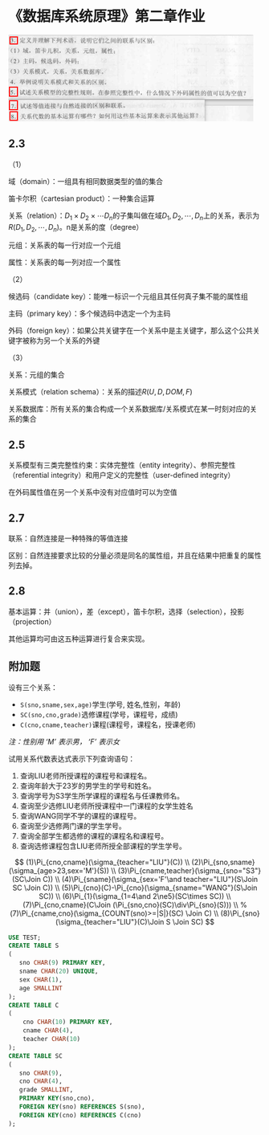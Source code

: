 # 《数据库系统原理》第二章作业

![image-20201016124251335](image-20201016124251335.png)

## 2.3

（1）

域（domain）：一组具有相同数据类型的值的集合

笛卡尔积（cartesian product）：一种集合运算

关系（relation）：$D_1\times D_2\times\cdots D_n$的子集叫做在域$D_1,D_2,\cdots,D_n$上的关系，表示为$R(D_1,D_2,\cdots,D_n)$。n是关系的度（degree）

元组：关系表的每一行对应一个元组

属性：关系表的每一列对应一个属性

（2）

候选码（candidate key）：能唯一标识一个元组且其任何真子集不能的属性组

主码（primary key）：多个候选码中选定一个为主码

外码（foreign key）：如果公共关键字在一个关系中是主关键字，那么这个公共关键字被称为另一个关系的外键

（3）

关系：元组的集合

关系模式（relation schema）：关系的描述$R(U,D,DOM,F)$

关系数据库：所有关系的集合构成一个关系数据库/关系模式在某一时刻对应的关系的集合

## 2.5

关系模型有三类完整性约束：实体完整性（entity integrity）、参照完整性（referential integrity）和用户定义的完整性（user-defined integrity）

在外码属性值在另一个关系中没有对应值时可以为空值

## 2.7

联系：自然连接是一种特殊的等值连接

区别：自然连接要求比较的分量必须是同名的属性组，并且在结果中把重复的属性列去掉。

## 2.8

基本运算：并（union），差（except），笛卡尔积，选择（selection），投影（projection）

其他运算均可由这五种运算进行复合来实现。

## 附加题

设有三个关系：

- `S(sno,sname,sex,age)`学生(学号, 姓名,性别，年龄)
- `SC(sno,cno,grade)`选修课程(学号，课程号，成绩)
- `C(cno,cname,teacher)`课程(课程号，课程名，授课老师)

*注：性别用 ‘M’ 表示男， ‘F’ 表示女*

试用关系代数表达式表示下列查询语句：

1. 查询LIU老师所授课程的课程号和课程名。
2. 查询年龄大于23岁的男学生的学号和姓名。
3. 查询学号为S3学生所学课程的课程名与任课教师名。
4. 查询至少选修LIU老师所授课程中一门课程的女学生姓名
5. 查询WANG同学不学的课程的课程号。
6. 查询至少选修两门课的学生学号。
7. 查询全部学生都选修的课程的课程名和课程号。
8. 查询选修课程包含LIU老师所授全部课程的学生学号。

$$
(1)\Pi_{cno,cname}(\sigma_{teacher="LIU"}(C)) \\
(2)\Pi_{sno,sname}(\sigma_{age>23,sex='M'}(S)) \\
(3)\Pi_{cname,teacher}(\sigma_{sno="S3"}(SC\Join C)) \\
(4)\Pi_{sname}(\sigma_{sex='F'\and teacher="LIU"}(S\Join SC \Join C)) \\
(5)\Pi_{cno}(C)-\Pi_{cno}(\sigma_{sname="WANG"}(S\Join SC)) \\
(6)\Pi_{1}(\sigma_{1=4\and 2\ne5}(SC\times SC)) \\
(7)\Pi_{cno,cname}(C\Join (\Pi_{sno,cno}(SC)\div\Pi_{sno}(S))) \\
%(7)\Pi_{cname,cno}(\sigma_{COUNT(sno)>=|S|}(SC) \Join C) \\
(8)\Pi_{sno}(\sigma_{teacher="LIU"}(C)\Join S \Join SC)
$$

```sql
USE TEST;
CREATE TABLE S
(
   sno CHAR(9) PRIMARY KEY,
   sname CHAR(20) UNIQUE,
   sex CHAR(1),
   age SMALLINT
);
CREATE TABLE C
(
    cno CHAR(10) PRIMARY KEY,
    cname CHAR(4),
    teacher CHAR(10)
);
CREATE TABLE SC
(
   sno CHAR(9),
   cno CHAR(4),
   grade SMALLINT,
   PRIMARY KEY(sno,cno),
   FOREIGN KEY(sno) REFERENCES S(sno),
   FOREIGN KEY(cno) REFERENCES C(cno)
);
```

